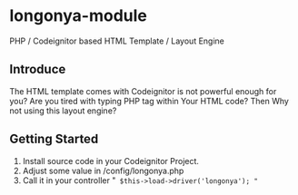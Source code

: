 # longonya-module
PHP / Codeignitor based HTML Template / Layout Engine

## Introduce
The HTML template comes with Codeignitor is not powerful enough for you?
Are you tired with typing PHP tag within Your HTML code?
Then Why not using this layout engine?

## Getting Started
1. Install source code in your Codeignitor Project.
2. Adjust some value in /config/longonya.php
3. Call it in your controller 
"`
$this->load->driver('longonya');
"`


